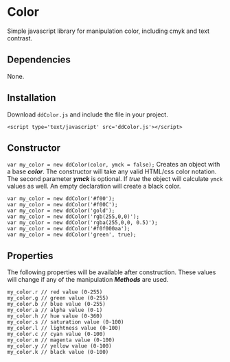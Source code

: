 # Color
Simple javascript library for manipulation color, including cmyk and text contrast.

## Dependencies
None.

## Installation
Download ```ddColor.js``` and include the file in your project.
```
<script type='text/javascript' src='ddColor.js'></script>
```

## Constructor
```var my_color = new ddColor(color, ymck = false);```
Creates an object with a base ***color***. The constructor will take any valid HTML/css color notation. The second parameter ***ymck*** is optional. If _true_ the object will calculate ```ymck``` values as well. An empty declaration will create a black color. 
```
var my_color = new ddColor('#f00');
var my_color = new ddColor('#f00C');
var my_color = new ddColor('gold');
var my_color = new ddColor('rgb(255,0,0)');
var my_color = new ddColor('rgba(255,0,0, 0.5)');
var my_color = new ddColor('#f0f000aa');
var my_color = new ddColor('green', true);
```

## Properties
The following properties will be available after construction. These values will change if any of the manipulation ***Methods*** are used.
```
my_color.r // red value (0-255)
my_color.g // green value (0-255)
my_color.b // blue value (0-255)
my_color.a // alpha value (0-1)
my_color.h // hue value (0-360)
my_color.s // saturation value (0-100)
my_color.l // lightness value (0-100)
my_color.c // cyan value (0-100)
my_color.m // magenta value (0-100)
my_color.y // yellow value (0-100)
my_color.k // black value (0-100)
```
